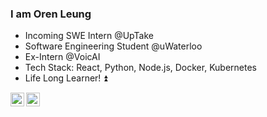 ### I am Oren Leung
- Incoming SWE Intern @UpTake
- Software Engineering Student @uWaterloo
- Ex-Intern @VoicAI
- Tech Stack: React, Python, Node.js, Docker, Kubernetes
- Life Long Learner! ⏫

<a href="https://www.linkedin.com/in/oren-leung/">
  <img align="left" alt="Oren's Linkdein" width="22px" src="https://cdn.jsdelivr.net/npm/simple-icons@v3/icons/linkedin.svg" />
</a>
<a href="https://github.com/OrenLeung">
  <img align="left" alt="Oren's Github" width="22px" src="https://cdn.jsdelivr.net/npm/simple-icons@v3/icons/github.svg" />
<br />
